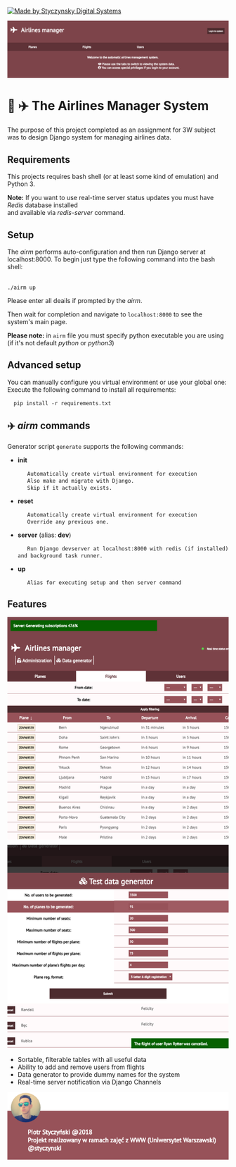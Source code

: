 [![Made by Styczynsky Digital Systems][badge sts]][link styczynski]

[![Screenshot of webpage][screenshot1]](https://github.com/styczynski/airlines-mgr-sys)

# 📜 :airplane: The Airlines Manager System

  The purpose of this project completed as an assignment for 3W subject was to design Django system for managing airlines data.
  
## Requirements

This projects requires bash shell (or at least some kind of emulation) and Python 3.

**Note:**
If you want to use real-time server status updates you must have *Redis* database installed<br>
and available via *redis-server* command.

## Setup

  The *airm* performs auto-configuration and then run Django server at localhost:8000.
  To begin just type the following command into the bash shell:
  ```
  
  ./airm up
  
  ```
  
  Please enter all deails if prompted by the *airm*.
  
  Then wait for completion and navigate to `localhost:8000` to see the system's main page.
  
  **Please note:** in `airm` file you must specify python executable you are using (if it's not default *python* or *python3*)
  
## Advanced setup

  You can manually configure you virtual environment or use your global one:
  Execute the following command to install all requirements:
  
  ```
    pip install -r requirements.txt
  ```
  
## :airplane: *airm* commands

 Generator script `generate` supports the following commands:
 
 * **init**
 
          Automatically create virtual environment for execution
          Also make and migrate with Django.
          Skip if it actually exists.
 * **reset**
 
          Automatically create virtual environment for execution
          Override any previous one.
 * **server** (alias: **dev**)
 
          Run Django devserver at localhost:8000 with redis (if installed) and background task runner.
 * **up**
 
          Alias for executing setup and then server command
 
## Features

[![Screenshot of features][screenshot_features]](https://github.com/styczynski/airlines-mgr-sys)

* Sortable, filterable tables with all useful data
* Ability to add and remove users from flights
* Data generator to provide dummy names for the system
* Real-time server notification via Django Channels
 
[![Screenshot of webpage][screenshot2]](https://github.com/styczynski/airlines-mgr-sys)

[badge sts]: https://img.shields.io/badge/-styczynsky_digital_systems-blue.svg?style=flat-square&logoWidth=20&logo=data%3Aimage%2Fpng%3Bbase64%2CiVBORw0KGgoAAAANSUhEUgAAABYAAAAXCAYAAAAP6L%2BeAAAABmJLR0QA%2FwD%2FAP%2BgvaeTAAAACXBIWXMAAA7DAAAOwwHHb6hkAAAAB3RJTUUH4AgSEh0nVTTLngAAAB1pVFh0Q29tbWVudAAAAAAAQ3JlYXRlZCB3aXRoIEdJTVBkLmUHAAAAm0lEQVQ4y2Pc%2Bkz2PwMNAAs2wVMzk4jSbJY%2BD6ccEwONACMsKIh1JSEgbXKeQdr4PO1cPPQMZiGkoC7bkCQD7%2Fx7znDn35AOClK9PEJSBbNYAJz999UGrOLocsM0KHB5EZ%2FXPxiVMDAwMDD8SP3DwJA6kFka5hJCQOBcDwMDAwPDm3%2FbGBj%2BbR8tNrFUTbiAB8tknHI7%2FuTilAMA9aAwA8miDpgAAAAASUVORK5CYII%3D

[link styczynski]: http://styczynski.in

[screenshot1]: https://raw.githubusercontent.com/styczynski/airlines-mgr-sys/master/static/screenshot.png

[screenshot2]: https://raw.githubusercontent.com/styczynski/airlines-mgr-sys/master/static/screenshot2.png

[screenshot_features]: https://raw.githubusercontent.com/styczynski/airlines-mgr-sys/master/static/screenshot_features.png

